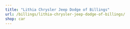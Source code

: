 ```yaml
---
title: "Lithia Chrysler Jeep Dodge of Billings"
url: /billings/lithia-chrysler-jeep-dodge-of-billings/
shop: car
---
```

